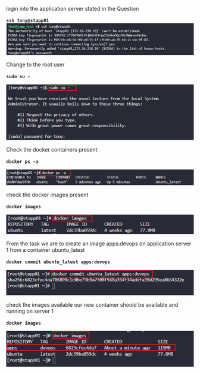 login into the application server stated in the Question

**`ssh tony@stapp01`**
![ssh login](./Images/ssh%20into%20app%20server.png)

Change to the root user


**`sudo su -`**

![root user](./Images/Root%20User.png)


Check the docker containers present 

**`docker ps -a`**


![Docker ps](./Images/docker%20ps.png)

check the docker images present

**`docker images`**

![Docker Images](./Images/docker%20images.png)


From the task we are to create an image apps:devops on application server 1 from a container ubuntu_latest 

**`docker commit ubuntu_latest apps:devops`**

![Docker create](./Images/Image%20app-devops.png)

check the images available our new container should be available and running on server 1

**`docker images`**

![Docker images](./Images/images%20app%20check.png)